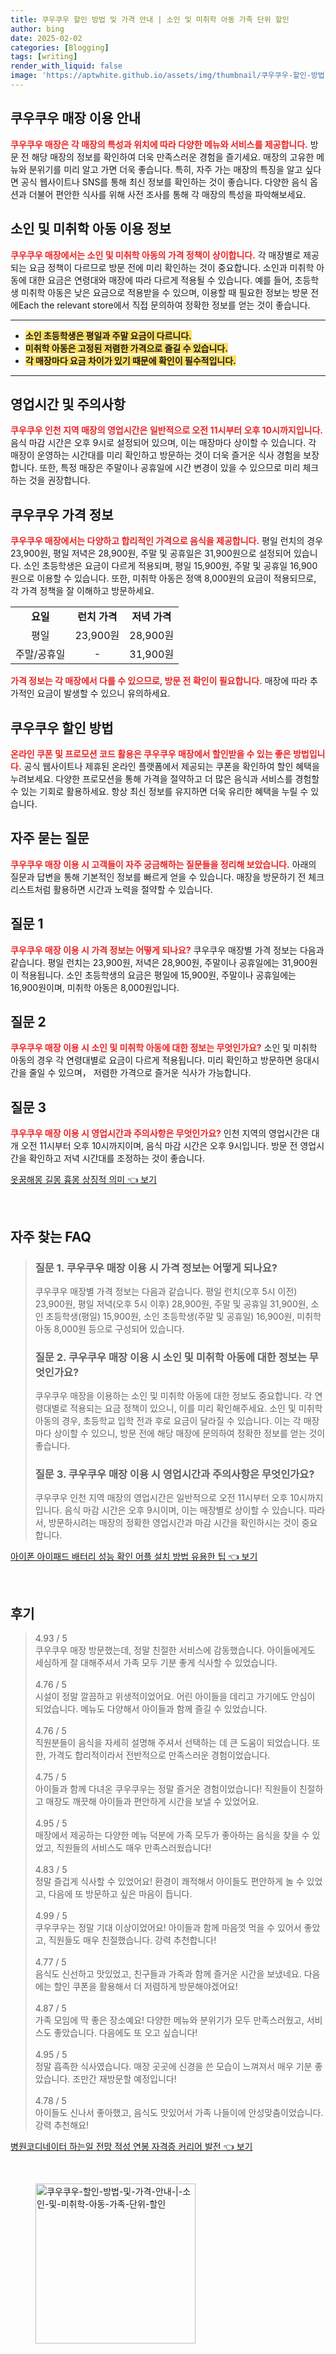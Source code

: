 ```yaml
---
title: 쿠우쿠우 할인 방법 및 가격 안내 | 소인 및 미취학 아동 가족 단위 할인
author: bing
date: 2025-02-02
categories: [Blogging]
tags: [writing]
render_with_liquid: false
image: 'https://aptwhite.github.io/assets/img/thumbnail/쿠우쿠우-할인-방법-및-가격-안내-|-소인-및-미취학-아동-가족-단위-할인.webp'
---
```



<h2 id='쿠우쿠우 매장 이용 안내'>쿠우쿠우 매장 이용 안내</h2>

<p><b><span style="color: #ee2323;">쿠우쿠우 매장은 각 매장의 특성과 위치에 따라 다양한 메뉴와 서비스를 제공합니다.</span></b> 방문 전 해당 매장의 정보를 확인하여 더욱 만족스러운 경험을 즐기세요. 매장의 고유한 메뉴와 분위기를 미리 알고 가면 더욱 좋습니다. 특히, 자주 가는 매장의 특징을 알고 싶다면 공식 웹사이트나 SNS를 통해 최신 정보를 확인하는 것이 좋습니다. 다양한 음식 옵션과 더불어 편안한 식사를 위해 사전 조사를 통해 각 매장의 특성을 파악해보세요.</p>

<h2 id='소인 및 미취학 아동 이용 정보'>소인 및 미취학 아동 이용 정보</h2>

<p><b><span style="color: #ee2323;">쿠우쿠우 매장에서는 소인 및 미취학 아동의 가격 정책이 상이합니다.</span></b> 각 매장별로 제공되는 요금 정책이 다르므로 방문 전에 미리 확인하는 것이 중요합니다. 소인과 미취학 아동에 대한 요금은 연령대와 매장에 따라 다르게 적용될 수 있습니다. 예를 들어, 초등학생 미취학 아동은 낮은 요금으로 적용받을 수 있으며, 이용할 때 필요한 정보는 방문 전에Each the relevant store에서 직접 문의하여 정확한 정보를 얻는 것이 좋습니다.</p>

<hr />

<ul>
    <li><b><span style="background-color: #ffe066;">소인 초등학생은 평일과 주말 요금이 다르니다.</span></b></li>
    <li><b><span style="background-color: #ffe066;">미취학 아동은 고정된 저렴한 가격으로 즐길 수 있습니다.</span></b></li>
    <li><b><span style="background-color: #ffe066;">각 매장마다 요금 차이가 있기 때문에 확인이 필수적입니다.</span></b></li>
</ul>

<hr />

<h2 id='영업시간 및 주의사항'>영업시간 및 주의사항</h2>

<p><b><span style="color: #ee2323;">쿠우쿠우 인천 지역 매장의 영업시간은 일반적으로 오전 11시부터 오후 10시까지입니다.</span></b> 음식 마감 시간은 오후 9시로 설정되어 있으며, 이는 매장마다 상이할 수 있습니다. 각 매장이 운영하는 시간대를 미리 확인하고 방문하는 것이 더욱 즐거운 식사 경험을 보장합니다. 또한, 특정 매장은 주말이나 공휴일에 시간 변경이 있을 수 있으므로 미리 체크하는 것을 권장합니다.</p>

<h2 id='쿠우쿠우 가격 정보'>쿠우쿠우 가격 정보</h2>

<p><b><span style="color: #ee2323;">쿠우쿠우 매장에서는 다양하고 합리적인 가격으로 음식을 제공합니다.</span></b> 평일 런치의 경우 23,900원, 평일 저녁은 28,900원, 주말 및 공휴일은 31,900원으로 설정되어 있습니다. 소인 초등학생은 요금이 다르게 적용되며, 평일 15,900원, 주말 및 공휴일 16,900원으로 이용할 수 있습니다. 또한, 미취학 아동은 정액 8,000원의 요금이 적용되므로, 각 가격 정책을 잘 이해하고 방문하세요.</p>

<table>
    <tr>
        <td style="text-align: center; height: 17px;"><b>요일</b></td>
        <td style="text-align: center; height: 17px;"><b>런치 가격</b></td>
        <td style="text-align: center; height: 17px;"><b>저녁 가격</b></td>
    </tr>
    <tr>
        <td style="text-align: center; height: 17px;">평일</td>
        <td style="text-align: center; height: 17px;">23,900원</td>
        <td style="text-align: center; height: 17px;">28,900원</td>
    </tr>
    <tr>
        <td style="text-align: center; height: 17px;">주말/공휴일</td>
        <td style="text-align: center; height: 17px;">-</td>
        <td style="text-align: center; height: 17px;">31,900원</td>
    </tr>
</table>

<p><b><span style="color: #ee2323;">가격 정보는 각 매장에서 다를 수 있으므로, 방문 전 확인이 필요합니다.</span></b> 매장에 따라 추가적인 요금이 발생할 수 있으니 유의하세요.</p>

<h2 id='쿠우쿠우 할인 방법'>쿠우쿠우 할인 방법</h2>

<p><b><span style="color: #ee2323;">온라인 쿠폰 및 프로모션 코드 활용은 쿠우쿠우 매장에서 할인받을 수 있는 좋은 방법입니다.</span></b> 공식 웹사이트나 제휴된 온라인 플랫폼에서 제공되는 쿠폰을 확인하여 할인 혜택을 누려보세요. 다양한 프로모션을 통해 가격을 절약하고 더 많은 음식과 서비스를 경험할 수 있는 기회로 활용하세요. 항상 최신 정보를 유지하면 더욱 유리한 혜택을 누릴 수 있습니다.</p>

<h2 id='자주 묻는 질문'>자주 묻는 질문</h2>

<p><b><span style="color: #ee2323;">쿠우쿠우 매장 이용 시 고객들이 자주 궁금해하는 질문들을 정리해 보았습니다.</span></b> 아래의 질문과 답변을 통해 기본적인 정보를 빠르게 얻을 수 있습니다. 매장을 방문하기 전 체크리스트처럼 활용하면 시간과 노력을 절약할 수 있습니다.</p>

<h2 id='질문 1'>질문 1</h2>

<p><b><span style="color: #ee2323;">쿠우쿠우 매장 이용 시 가격 정보는 어떻게 되나요?</span></b> 쿠우쿠우 매장별 가격 정보는 다음과 같습니다. 평일 런치는 23,900원, 저녁은 28,900원, 주말이나 공휴일에는 31,900원이 적용됩니다. 소인 초등학생의 요금은 평일에 15,900원, 주말이나 공휴일에는 16,900원이며, 미취학 아동은 8,000원입니다.</p>

<h2 id='질문 2'>질문 2</h2>

<p><b><span style="color: #ee2323;">쿠우쿠우 매장 이용 시 소인 및 미취학 아동에 대한 정보는 무엇인가요?</span></b> 소인 및 미취학 아동의 경우 각 연령대별로 요금이 다르게 적용됩니다. 미리 확인하고 방문하면 응대시간을 줄일 수 있으며， 저렴한 가격으로 즐거운 식사가 가능합니다.</p>

<h2 id='질문 3'>질문 3</h2>

<p><b><span style="color: #ee2323;">쿠우쿠우 매장 이용 시 영업시간과 주의사항은 무엇인가요?</span></b> 인천 지역의 영업시간은 대개 오전 11시부터 오후 10시까지이며, 음식 마감 시간은 오후 9시입니다. 방문 전 영업시간을 확인하고 저녁 시간대를 조정하는 것이 좋습니다.</p>


<p><a class="click-button" title="옷꿈해몽 길몽 흉몽 상징적 의미" href="https://aptwhite.github.io/posts/%EC%98%B7%EA%BF%88%ED%95%B4%EB%AA%BD-%EA%B8%B8%EB%AA%BD-%ED%9D%89%EB%AA%BD-%EC%83%81%EC%A7%95%EC%A0%81-%EC%9D%98%EB%AF%B8/" rel="dofollow">옷꿈해몽 길몽 흉몽 상징적 의미 👈 보기</a></p><br>
<h2 id='자주_찾는_FAQ'>자주 찾는 FAQ</h2>
<div itemscope="" itemtype="https://schema.org/FAQPage"> 
<blockquote> 
<div itemscope="" itemprop="mainEntity" itemtype="https://schema.org/Question"> 
<h3 itemprop="name">질문 1. 쿠우쿠우 매장 이용 시 가격 정보는 어떻게 되나요?</h3> 
<div itemscope="" itemprop="acceptedAnswer" itemtype="https://schema.org/Answer"> 
<span itemprop="text"> 
<p>쿠우쿠우 매장별 가격 정보는 다음과 같습니다. 평일 런치(오후 5시 이전) 23,900원, 평일 저녁(오후 5시 이후) 28,900원, 주말 및 공휴일 31,900원, 소인 초등학생(평일) 15,900원, 소인 초등학생(주말 및 공휴일) 16,900원, 미취학 아동 8,000원 등으로 구성되어 있습니다.</p> 
</span> 
</div> 
</div> 

<div itemscope="" itemprop="mainEntity" itemtype="https://schema.org/Question"> 
<h3 itemprop="name">질문 2. 쿠우쿠우 매장 이용 시 소인 및 미취학 아동에 대한 정보는 무엇인가요?</h3> 
<div itemscope="" itemprop="acceptedAnswer" itemtype="https://schema.org/Answer"> 
<span itemprop="text"> 
<p>쿠우쿠우 매장을 이용하는 소인 및 미취학 아동에 대한 정보도 중요합니다. 각 연령대별로 적용되는 요금 정책이 있으니, 이를 미리 확인해주세요. 소인 및 미취학 아동의 경우, 초등학교 입학 전과 후로 요금이 달라질 수 있습니다. 이는 각 매장마다 상이할 수 있으니, 방문 전에 해당 매장에 문의하여 정확한 정보를 얻는 것이 좋습니다.</p> 
</span> 
</div> 
</div> 

<div itemscope="" itemprop="mainEntity" itemtype="https://schema.org/Question"> 
<h3 itemprop="name">질문 3. 쿠우쿠우 매장 이용 시 영업시간과 주의사항은 무엇인가요?</h3> 
<div itemscope="" itemprop="acceptedAnswer" itemtype="https://schema.org/Answer"> 
<span itemprop="text"> 
<p>쿠우쿠우 인천 지역 매장의 영업시간은 일반적으로 오전 11시부터 오후 10시까지입니다. 음식 마감 시간은 오후 9시이며, 이는 매장별로 상이할 수 있습니다. 따라서, 방문하시려는 매장의 정확한 영업시간과 마감 시간을 확인하시는 것이 중요합니다.</p> 
</span> 
</div> 
</div> 
</blockquote> 
</div>
<p><a class="click-button" title="아이폰 아이패드 배터리 성능 확인 어플 설치 방법 유용한 팁" href="https://aptwhite.github.io/posts/%EC%95%84%EC%9D%B4%ED%8F%B0-%EC%95%84%EC%9D%B4%ED%8C%A8%EB%93%9C-%EB%B0%B0%ED%84%B0%EB%A6%AC-%EC%84%B1%EB%8A%A5-%ED%99%95%EC%9D%B8-%EC%96%B4%ED%94%8C-%EC%84%A4%EC%B9%98-%EB%B0%A9%EB%B2%95-%EC%9C%A0%EC%9A%A9%ED%95%9C-%ED%8C%81/" rel="dofollow">아이폰 아이패드 배터리 성능 확인 어플 설치 방법 유용한 팁 👈 보기</a></p><br>
<h2 id='후기'>후기</h2>
<div itemscope itemtype="https://schema.org/Product">
  <blockquote>
  <div itemprop="review" itemscope itemtype="https://schema.org/Review">
      <div itemprop="reviewRating" itemscope itemtype="https://schema.org/Rating"> <span itemprop="ratingValue">4.93</span> / <span itemprop="bestRating">5</span> </div>
      <span itemprop="reviewBody">쿠우쿠우 매장 방문했는데, 정말 친절한 서비스에 감동했습니다. 아이들에게도 세심하게 잘 대해주셔서 가족 모두 기분 좋게 식사할 수 있었습니다.</span>
  </div>
  <br>
  <div itemprop="review" itemscope itemtype="https://schema.org/Review">
      <div itemprop="reviewRating" itemscope itemtype="https://schema.org/Rating"> <span itemprop="ratingValue">4.76</span> / <span itemprop="bestRating">5</span> </div>
      <span itemprop="reviewBody">시설이 정말 깔끔하고 위생적이었어요. 어린 아이들을 데리고 가기에도 안심이 되었습니다. 메뉴도 다양해서 아이들과 함께 즐길 수 있었습니다.</span>
  </div>
  <br>
  <div itemprop="review" itemscope itemtype="https://schema.org/Review">
      <div itemprop="reviewRating" itemscope itemtype="https://schema.org/Rating"> <span itemprop="ratingValue">4.76</span> / <span itemprop="bestRating">5</span> </div>
      <span itemprop="reviewBody">직원분들이 음식을 자세히 설명해 주셔서 선택하는 데 큰 도움이 되었습니다. 또한, 가격도 합리적이라서 전반적으로 만족스러운 경험이었습니다.</span>
  </div>
  <br>
  <div itemprop="review" itemscope itemtype="https://schema.org/Review">
      <div itemprop="reviewRating" itemscope itemtype="https://schema.org/Rating"> <span itemprop="ratingValue">4.75</span> / <span itemprop="bestRating">5</span> </div>
      <span itemprop="reviewBody">아이들과 함께 다녀온 쿠우쿠우는 정말 즐거운 경험이었습니다! 직원들이 친절하고 매장도 깨끗해 아이들과 편안하게 시간을 보낼 수 있었어요.</span>
  </div>
  <br>
  <div itemprop="review" itemscope itemtype="https://schema.org/Review">
      <div itemprop="reviewRating" itemscope itemtype="https://schema.org/Rating"> <span itemprop="ratingValue">4.95</span> / <span itemprop="bestRating">5</span> </div>
      <span itemprop="reviewBody">매장에서 제공하는 다양한 메뉴 덕분에 가족 모두가 좋아하는 음식을 찾을 수 있었고, 직원들의 서비스도 매우 만족스러웠습니다!</span>
  </div>
  <br>
  <div itemprop="review" itemscope itemtype="https://schema.org/Review">
      <div itemprop="reviewRating" itemscope itemtype="https://schema.org/Rating"> <span itemprop="ratingValue">4.83</span> / <span itemprop="bestRating">5</span> </div>
      <span itemprop="reviewBody">정말 즐겁게 식사할 수 있었어요! 환경이 쾌적해서 아이들도 편안하게 놀 수 있었고, 다음에 또 방문하고 싶은 마음이 듭니다.</span>
  </div>
  <br>
  <div itemprop="review" itemscope itemtype="https://schema.org/Review">
      <div itemprop="reviewRating" itemscope itemtype="https://schema.org/Rating"> <span itemprop="ratingValue">4.99</span> / <span itemprop="bestRating">5</span> </div>
      <span itemprop="reviewBody">쿠우쿠우는 정말 기대 이상이었어요! 아이들과 함께 마음껏 먹을 수 있어서 좋았고, 직원들도 매우 친절했습니다. 강력 추천합니다!</span>
  </div>
  <br>
  <div itemprop="review" itemscope itemtype="https://schema.org/Review">
      <div itemprop="reviewRating" itemscope itemtype="https://schema.org/Rating"> <span itemprop="ratingValue">4.77</span> / <span itemprop="bestRating">5</span> </div>
      <span itemprop="reviewBody">음식도 신선하고 맛있었고, 친구들과 가족과 함께 즐거운 시간을 보냈네요. 다음에는 할인 쿠폰을 활용해서 더 저렴하게 방문해야겠어요!</span>
  </div>
  <br>
  <div itemprop="review" itemscope itemtype="https://schema.org/Review">
      <div itemprop="reviewRating" itemscope itemtype="https://schema.org/Rating"> <span itemprop="ratingValue">4.87</span> / <span itemprop="bestRating">5</span> </div>
      <span itemprop="reviewBody">가족 모임에 딱 좋은 장소예요! 다양한 메뉴와 분위기가 모두 만족스러웠고, 서비스도 좋았습니다. 다음에도 또 오고 싶습니다!</span>
  </div>
  <br>
  <div itemprop="review" itemscope itemtype="https://schema.org/Review">
      <div itemprop="reviewRating" itemscope itemtype="https://schema.org/Rating"> <span itemprop="ratingValue">4.95</span> / <span itemprop="bestRating">5</span> </div>
      <span itemprop="reviewBody">정말 흡족한 식사였습니다. 매장 곳곳에 신경을 쓴 모습이 느껴져서 매우 기분 좋았습니다. 조만간 재방문할 예정입니다!</span>
  </div>
  <br>
  <div itemprop="review" itemscope itemtype="https://schema.org/Review">
      <div itemprop="reviewRating" itemscope itemtype="https://schema.org/Rating"> <span itemprop="ratingValue">4.78</span> / <span itemprop="bestRating">5</span> </div>
      <span itemprop="reviewBody">아이들도 신나서 좋아했고, 음식도 맛있어서 가족 나들이에 안성맞춤이었습니다. 강력 추천해요!</span>
  </div>
  </blockquote>
</div>
<p><a class="click-button" title="병원코디네이터 하는일 전망 적성 연봉 자격증 커리어 발전" href="https://aptwhite.github.io/posts/%EB%B3%91%EC%9B%90%EC%BD%94%EB%94%94%EB%84%A4%EC%9D%B4%ED%84%B0-%ED%95%98%EB%8A%94%EC%9D%BC-%EC%A0%84%EB%A7%9D-%EC%A0%81%EC%84%B1-%EC%97%B0%EB%B4%89-%EC%9E%90%EA%B2%A9%EC%A6%9D-%EC%BB%A4%EB%A6%AC%EC%96%B4-%EB%B0%9C%EC%A0%84/" rel="dofollow">병원코디네이터 하는일 전망 적성 연봉 자격증 커리어 발전 👈 보기</a></p><br>
<figure class="image"><img src="https://aptwhite.github.io/assets/img/thumbnail/쿠우쿠우-할인-방법-및-가격-안내-|-소인-및-미취학-아동-가족-단위-할인.webp" alt="쿠우쿠우-할인-방법-및-가격-안내-|-소인-및-미취학-아동-가족-단위-할인" width="256" height="256"></figure>